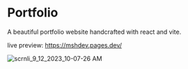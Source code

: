 # Portfolio
A beautiful portfolio website handcrafted with react and vite.

live preview: https://mshdev.pages.dev/

![scrnli_9_12_2023_10-07-26 AM](https://github.com/Mithesh-B/Portfolio/assets/115478939/b9b7ca92-4e8d-40c4-96ba-1082da6f35f0)

